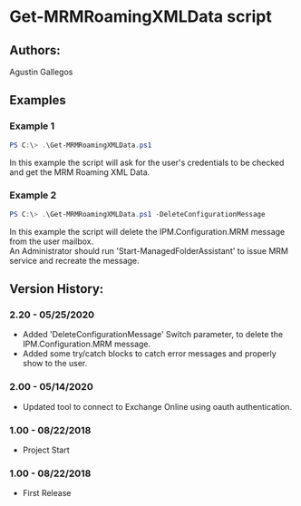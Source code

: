 ﻿# Get-MRMRoamingXMLData script  

## Authors:  
Agustin Gallegos  

## Examples  
### Example 1  
```powershell
PS C:\> .\Get-MRMRoamingXMLData.ps1
```
In this example the script will ask for the user's credentials to be checked and get the MRM Roaming XML Data.  

### Example 2  
```powershell
PS C:\> .\Get-MRMRoamingXMLData.ps1 -DeleteConfigurationMessage
```
In this example the script will delete the IPM.Configuration.MRM message from the user mailbox.  
An Administrator should run 'Start-ManagedFolderAssistant' to issue MRM service and recreate the message.  

## Version History:  
### 2.20 - 05/25/2020
 - Added 'DeleteConfigurationMessage' Switch parameter, to delete the IPM.Configuration.MRM message.
 - Added some try/catch blocks to catch error messages and properly show to the user.
### 2.00 - 05/14/2020
 - Updated tool to connect to Exchange Online using oauth authentication.
### 1.00 - 08/22/2018
 - Project Start
### 1.00 - 08/22/2018
 - First Release
